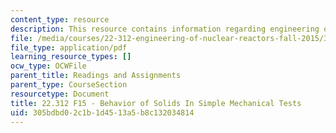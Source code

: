 ```yaml
---
content_type: resource
description: This resource contains information regarding engineering of nuclear reactors.
file: /media/courses/22-312-engineering-of-nuclear-reactors-fall-2015/305bdbd02c1b1d4513a5b8c132034814_MIT22_312F15_note_L6.pdf
file_type: application/pdf
learning_resource_types: []
ocw_type: OCWFile
parent_title: Readings and Assignments
parent_type: CourseSection
resourcetype: Document
title: 22.312 F15 - Behavior of Solids In Simple Mechanical Tests
uid: 305bdbd0-2c1b-1d45-13a5-b8c132034814
---
```

